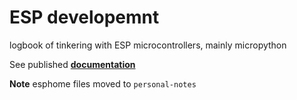 # ESP developemnt
logbook of tinkering with ESP microcontrollers, mainly micropython

See published [**documentation**](https://sjev.github.io/esp_dev/)

**Note** esphome files moved to `personal-notes`
